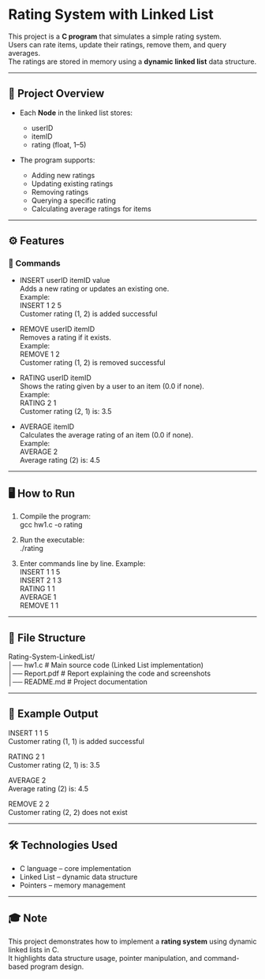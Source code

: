 # Rating System with Linked List

This project is a **C program** that simulates a simple rating system.  
Users can rate items, update their ratings, remove them, and query averages.  
The ratings are stored in memory using a **dynamic linked list** data structure.

---

## 📖 Project Overview
- Each **Node** in the linked list stores:
  - userID
  - itemID
  - rating (float, 1–5)

- The program supports:
  - Adding new ratings
  - Updating existing ratings
  - Removing ratings
  - Querying a specific rating
  - Calculating average ratings for items

---

## ⚙️ Features

### 🔹 Commands
- INSERT userID itemID value  
  Adds a new rating or updates an existing one.  
  Example:  
    INSERT 1 2 5  
    Customer rating (1, 2) is added successful

- REMOVE userID itemID  
  Removes a rating if it exists.  
  Example:  
    REMOVE 1 2  
    Customer rating (1, 2) is removed successful

- RATING userID itemID  
  Shows the rating given by a user to an item (0.0 if none).  
  Example:  
    RATING 2 1  
    Customer rating (2, 1) is: 3.5

- AVERAGE itemID  
  Calculates the average rating of an item (0.0 if none).  
  Example:  
    AVERAGE 2  
    Average rating (2) is: 4.5

---

## 🖥️ How to Run
1. Compile the program:  
   gcc hw1.c -o rating

2. Run the executable:  
   ./rating

3. Enter commands line by line. Example:  
   INSERT 1 1 5  
   INSERT 2 1 3  
   RATING 1 1  
   AVERAGE 1  
   REMOVE 1 1

---

## 📂 File Structure
Rating-System-LinkedList/  
│── hw1.c        # Main source code (Linked List implementation)  
│── Report.pdf   # Report explaining the code and screenshots  
│── README.md    # Project documentation  

---

## 📸 Example Output
INSERT 1 1 5  
Customer rating (1, 1) is added successful  

RATING 2 1  
Customer rating (2, 1) is: 3.5  

AVERAGE 2  
Average rating (2) is: 4.5  

REMOVE 2 2  
Customer rating (2, 2) does not exist  

---

## 🛠️ Technologies Used
- C language – core implementation  
- Linked List – dynamic data structure  
- Pointers – memory management  

---

## 🎓 Note
This project demonstrates how to implement a **rating system** using dynamic linked lists in C.  
It highlights data structure usage, pointer manipulation, and command-based program design.
